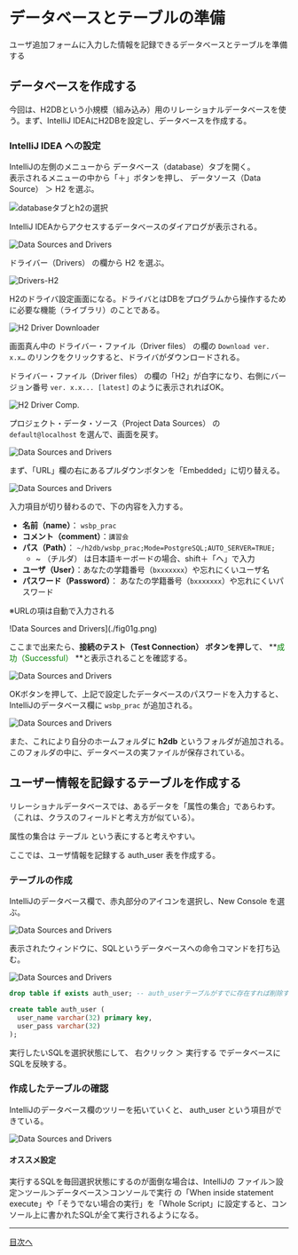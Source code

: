 # データベースとテーブルの準備

ユーザ追加フォームに入力した情報を記録できるデータベースとテーブルを準備する

## データベースを作成する

今回は、H2DBという小規模（組み込み）用のリレーショナルデータベースを使う。まず、IntelliJ IDEAにH2DBを設定し、データベースを作成する。

### IntelliJ IDEA への設定

IntelliJの左側のメニューから データベース（database）タブを開く。<br>表示されるメニューの中から「＋」ボタンを押し、 データソース（Data Source） ＞ H2 を選ぶ。

![databaseタブとh2の選択](./fig01a.png)

IntelliJ IDEAからアクセスするデータベースのダイアログが表示される。

![Data Sources and Drivers](./fig01b.png)

ドライバー（Drivers） の欄から H2 を選ぶ。

![Drivers-H2](./fig01c.png)

H2のドライバ設定画面になる。ドライバとはDBをプログラムから操作するために必要な機能（ライブラリ）のことである。

![H2 Driver Downloader](./fig01d.png)

画面真ん中の ドライバー・ファイル（Driver files） の欄の `Download ver. x.x…` のリンクをクリックすると、ドライバがダウンロードされる。

ドライバー・ファイル（Driver files） の欄の「H2」が白字になり、右側にバージョン番号 `ver. x.x... [latest]` のように表示されればOK。

![H2 Driver Comp.](./fig01e.png)

プロジェクト・データ・ソース（Project Data Sources） の `default@localhost` を選んで、画面を戻す。

![Data Sources and Drivers](./fig01b.png)

まず、「URL」欄の右にあるプルダウンボタンを「Embedded」に切り替える。

![Data Sources and Drivers](./fig01f.png)

入力項目が切り替わるので、下の内容を入力する。

- **名前（name）**： `wsbp_prac`
- **コメント（comment）**：`講習会`
- **パス（Path）**： `~/h2db/wsbp_prac;Mode=PostgreSQL;AUTO_SERVER=TRUE;`
  - ~ （チルダ） は日本語キーボードの場合、shift＋「へ」で入力
- **ユーザ（User）**：あなたの学籍番号（`bxxxxxxx`）や忘れにくいユーザ名
- **パスワード（Password）**： あなたの学籍番号（`bxxxxxxx`）や忘れにくいパスワード

※URLの項は自動で入力される

!Data Sources and Drivers](./fig01g.png)

ここまで出来たら、**接続のテスト（Test Connection） ボタンを押し**て、 **<span style="color:green">成功（Successful）</span> **と表示されることを確認する。

![Data Sources and Drivers](./fig01h.png)

OKボタンを押して、上記で設定したデータベースのパスワードを入力すると、IntelliJのデータベース欄に `wsbp_prac` が追加される。

![Data Sources and Drivers](./fig01i.png)

また、これにより自分のホームフォルダに **h2db** というフォルダが追加される。このフォルダの中に、データベースの実ファイルが保存されている。

## ユーザー情報を記録するテーブルを作成する

リレーショナルデータベースでは、あるデータを「属性の集合」であらわす。（これは、クラスのフィールドと考え方が似ている）。

属性の集合は テーブル という表にすると考えやすい。

ここでは、ユーザ情報を記録する auth_user 表を作成する。

### テーブルの作成

IntelliJのデータベース欄で、赤丸部分のアイコンを選択し、New Console を選ぶ。

![Data Sources and Drivers](./fig01j.png)

表示されたウィンドウに、SQLというデータベースへの命令コマンドを打ち込む。

![Data Sources and Drivers](./fig01k.png)

```sql
drop table if exists auth_user; -- auth_userテーブルがすでに存在すれば削除する

create table auth_user (
  user_name varchar(32) primary key,
  user_pass varchar(32)
);
```

実行したいSQLを選択状態にして、 右クリック ＞ 実行する でデータベースにSQLを反映する。

### 作成したテーブルの確認

IntelliJのデータベース欄のツリーを拓いていくと、 auth_user という項目ができている。

![Data Sources and Drivers](./fig01l.png)

#### オススメ設定

実行するSQLを毎回選択状態にするのが面倒な場合は、IntelliJの ファイル＞設定＞ツール＞データベース＞コンソールで実行 の「When inside statement execute」や「そうでない場合の実行」を「Whole Script」に設定すると、コンソール上に書かれたSQLが全て実行されるようになる。

----

[目次へ](../../README.md) 
